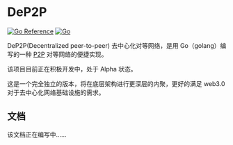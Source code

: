 # DeP2P

[![Go Reference](https://pkg.go.dev/badge/github.com/klauspost/reedsolomon.svg)](https://pkg.go.dev/github.com/bpfs/dep2p/edit/develop) [![Go](https://github.com/klauspost/reedsolomon/actions/workflows/go.yml/badge.svg)]()

DeP2P(Decentralized peer-to-peer) 去中心化对等网络，是用 Go（golang）编写的一种 [P2P](https://baike.baidu.com/item/%E5%AF%B9%E7%AD%89%E7%BD%91%E7%BB%9C/5482934) 对等网络的便捷实现。

该项目目前正在积极开发中，处于 Alpha 状态。

这是一个完全独立的版本，将在底层架构进行更深层的内聚，更好的满足 web3.0 对于去中心化网络基础设施的需求。

## 文档

该文档正在编写中……
